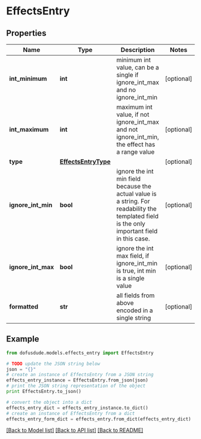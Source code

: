 # EffectsEntry


## Properties

Name | Type | Description | Notes
------------ | ------------- | ------------- | -------------
**int_minimum** | **int** | minimum int value, can be a single if ignore_int_max and no ignore_int_min | [optional] 
**int_maximum** | **int** | maximum int value, if not ignore_int_max and not ignore_int_min, the effect has a range value | [optional] 
**type** | [**EffectsEntryType**](EffectsEntryType.md) |  | [optional] 
**ignore_int_min** | **bool** | ignore the int min field because the actual value is a string. For readability the templated field is the only important field in this case.  | [optional] 
**ignore_int_max** | **bool** | ignore the int max field, if ignore_int_min is true, int min is a single value | [optional] 
**formatted** | **str** | all fields from above encoded in a single string | [optional] 

## Example

```python
from dofusdude.models.effects_entry import EffectsEntry

# TODO update the JSON string below
json = "{}"
# create an instance of EffectsEntry from a JSON string
effects_entry_instance = EffectsEntry.from_json(json)
# print the JSON string representation of the object
print EffectsEntry.to_json()

# convert the object into a dict
effects_entry_dict = effects_entry_instance.to_dict()
# create an instance of EffectsEntry from a dict
effects_entry_form_dict = effects_entry.from_dict(effects_entry_dict)
```
[[Back to Model list]](../README.md#documentation-for-models) [[Back to API list]](../README.md#documentation-for-api-endpoints) [[Back to README]](../README.md)


